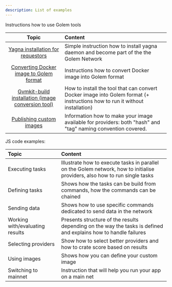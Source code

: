 ```yaml
---
description: List of examples
---
```


Instructions how to use Golem tools

| Topic     |    Content    |
|:----------:|:---------------------------------------------|
|[Yagna installation for requestors](install_yagna.md) | Simple instruction how to install yagna daemon and become part of the the Golem Network |
|[Converting Docker image to Golem format](converting-an-image.md) | Instructions how to convert Docker image into Golem format   |
|[Gvmkit-build installation (image conversion tool)](installing-gvmkit-build.md) | How to install the tool that can convert Docker image into Golem format (+ instructions how to run it without installation) |
|[Publishing custom images](publishing.md)| Information how to make your image available for providers: both "hash" and "tag" naming convention covered.   |


JS code examples:

| Topic     |    Content    |
|:----------|:----------------------------------------------|
|Executing tasks | Illustrate how to execute tasks in parallel on the Golem network, how to initialise providers, also how to run single tasks              |
|Defining tasks  | Shows how the tasks can be build from commands, how the commands can be chained |
|Sending data    | Shows how to use specific commands dedicated to send data in the network|
|Working with/evaluating results |Presents structure of the results depending on the way the tasks is defined and explains how to handle failures|
|Selecting providers             | Show how to select better providers and how to crate score based on results|
|Using images                    | Shows how you can define your custom image |
|Switching to mainnet            | Instruction that will help you run your app on a main net |










